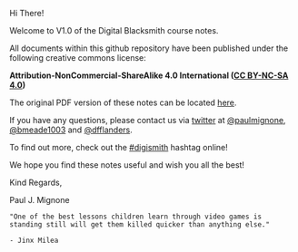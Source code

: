Hi There!

Welcome to V1.0 of the Digital Blacksmith course notes.

All documents within this github repository have been published under the following creative commons license:

**Attribution-NonCommercial-ShareAlike 4.0 International ([CC BY-NC-SA 4.0](http://creativecommons.org/licenses/by-nc-sa/4.0/))**

The original PDF version of these notes can be located [here](http://resbaz.tumblr.com/post/80344338239/3d-printing-summer-school-02-2014-course-notes).

If you have any questions, please contact us via [twitter](https://twitter.com/) at [@paulmignone](https://twitter.com/paulmignone), [@bmeade1003](https://twitter.com/bmeade1003) and [@dfflanders](https://twitter.com/dfflanders).

To find out more, check out the [#digismith](https://www.google.com.au/webhp?sourceid=chrome-instant&rlz=1C1ASUT_enAU452AU452&ion=1&espv=2&ie=UTF-8#q=%23digismith) hashtag online!

We hope you find these notes useful and wish you all the best!

Kind Regards,

Paul J. Mignone

	"One of the best lessons children learn through video games is 
	standing still will get them killed quicker than anything else."
	
	- Jinx Milea


